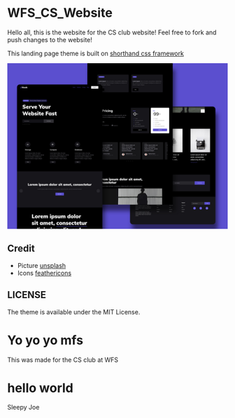 # WFS_CS_Website
Hello all, this is the website for the CS club website! Feel free to fork and push changes to the website!

This landing page theme is built on [shorthand css framework](https://github.com/shorthandcss/shorthand)

![preview](/preview.jpg)

## Credit

* Picture [unsplash](https://unsplash.com)
* Icons [feathericons](https://feathericons.com)

## LICENSE

The theme is available under the MIT License.

Yo yo yo mfs
=======
This was made for the CS club at WFS

hello world
=======
Sleepy Joe

